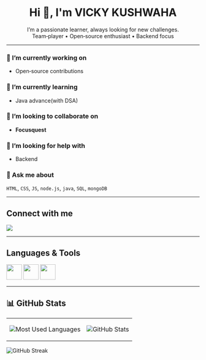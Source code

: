 <h1 align="center">Hi 👋, I'm VICKY KUSHWAHA</h1>

<p align="center">
I’m a passionate learner, always looking for new challenges.<br>
Team‑player • Open‑source enthusiast • Backend focus
</p>

---

### 🔭 I’m currently working on
- Open‑source contributions

### 🌱 I’m currently learning
- Java advance(with DSA)

### 👯 I’m looking to collaborate on
- **Focusquest**

### 🤝 I’m looking for help with
- Backend

### 💬 Ask me about
`HTML`, `CSS`, `JS`, `node.js`, `java`, `SQL`, `mongoDB`

---

## Connect with me
<a href="https://linkedin.com/in/YOUR-LINKEDIN" target="_blank">
  <img align="center" src="[https://img.shields.io/badge/LinkedIn-0A66C2?style=for-the-badge&logo=linkedin&logoColor=white](https://www.flaticon.com/free-icon/linkedin_3536505)"/>
</a>

---

## Languages & Tools
<p align="left">
  <img src="[https://raw.githubusercontent.com/devicons/devicon/master/icons/html5/html5-original.svg](https://www.flaticon.com/free-icon/html-5_174854)" width="40"/>
  <img src="[https://raw.githubusercontent.com/devicons/devicon/master/icons/css3/css3-original.svg](https://www.flaticon.com/free-icon/css-3_732190)"  width="40"/>
  <img src="[https://raw.githubusercontent.com/devicons/devicon/master/icons/javascript/javascript-original.svg](https://cdn-icons-png.flaticon.com/128/16845/16845814.png)"  width="40"/>

  

  
</p>

---

## 📊 GitHub Stats
<table>
<tr>
<td>

![Most Used Languages](https://github-readme-stats.vercel.app/api/top-langs/?username=YOUR-USERNAME&layout=compact&hide_border=true)

</td>
<td>

![GitHub Stats](https://github-readme-stats.vercel.app/api?username=YOUR-USERNAME&show_icons=true&hide_border=true&rank_icon=github)

</td>
</tr>
</table>

![GitHub Streak](https://streak-stats.demolab.com/?user=YOUR-USERNAME&hide_border=true)
